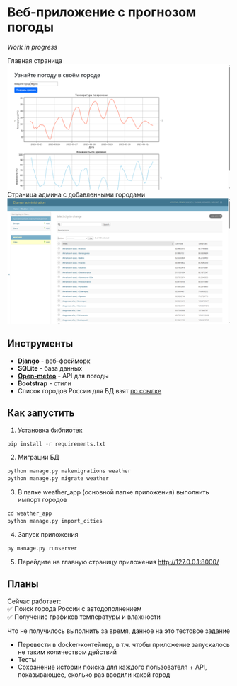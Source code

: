 # Веб-приложение с прогнозом погоды
*Work in progress*


Главная страница
![Главная страница](./screenshots/main_page.png)
Страница админа с добавленными городами
![Страница админа](./screenshots/admin_page.png)

## Инструменты
- **Django** - веб-фрейморк
- **SQLite** - база данных
- **[Open-meteo](https://open-meteo.com/)** - API для погоды
- **Bootstrap** - стили
- Список городов России для БД взят [по ссылке](https://github.com/hflabs/city)

## Как запустить
1. Установка библиотек  
```python
pip install -r requirements.txt
```
2. Миграции БД
```python
python manage.py makemigrations weather
python manage.py migrate weather
```
3. В папке weather_app (основной папке приложения) выполнить импорт городов
```python
cd weather_app
python manage.py import_cities
```
4. Запуск приложения
```python
py manage.py runserver
```
5. Перейдите на главную страницу приложения
http://127.0.0.1:8000/

## Планы
Сейчас работает:  
✅ Поиск города России с автодополнением  
✅ Получение графиков температуры и влажности  

Что не получилось выполнить за время, данное на это тестовое задание
- Перевести в docker-контейнер, в т.ч. чтобы приложение запускалось не таким количеством действий
- Тесты
- Сохранение истории поиска для каждого пользователя + API, показывающее, сколько раз вводили какой город
